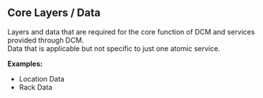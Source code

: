 ## Core Layers / Data
Layers and data that are required for the core function of DCM and services provided through DCM.  
Data that is applicable but not specific to just one atomic service.

**Examples:**
- Location Data
- Rack Data
